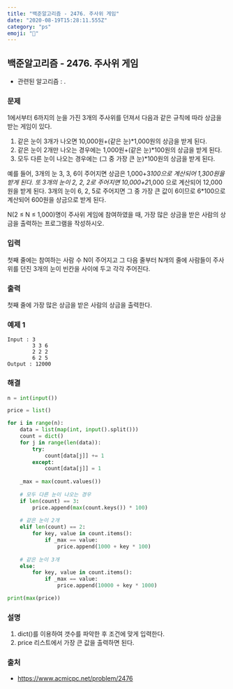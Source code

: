 ```yaml
---
title: "백준알고리즘 - 2476. 주사위 게임"
date: "2020-08-19T15:28:11.555Z"
category: "ps"
emoji: "🎲"
---
```


## 백준알고리즘 - 2476. 주사위 게임

- 관련된 알고리즘 : .

### 문제

1에서부터 6까지의 눈을 가진 3개의 주사위를 던져서 다음과 같은 규칙에 따라 상금을 받는 게임이 있다.

1. 같은 눈이 3개가 나오면 10,000원+(같은 눈)*1,000원의 상금을 받게 된다. 
2. 같은 눈이 2개만 나오는 경우에는 1,000원+(같은 눈)*100원의 상금을 받게 된다. 
3. 모두 다른 눈이 나오는 경우에는 (그 중 가장 큰 눈)*100원의 상금을 받게 된다.  

예를 들어, 3개의 눈 3, 3, 6이 주어지면 상금은 1,000+3*100으로 계산되어 1,300원을 받게 된다. 또 3개의 눈이 2, 2, 2로 주어지면 10,000+2*1,000 으로 계산되어 12,000원을 받게 된다. 3개의 눈이 6, 2, 5로 주어지면 그 중 가장 큰 값이 6이므로 6*100으로 계산되어 600원을 상금으로 받게 된다.

N(2 ≤ N ≤ 1,000)명이 주사위 게임에 참여하였을 때, 가장 많은 상금을 받은 사람의 상금을 출력하는 프로그램을 작성하시오.

### 입력

첫째 줄에는 참여하는 사람 수 N이 주어지고 그 다음 줄부터 N개의 줄에 사람들이 주사위를 던진 3개의 눈이 빈칸을 사이에 두고 각각 주어진다.   

### 출력

첫째 줄에 가장 많은 상금을 받은 사람의 상금을 출력한다.  

### 예제 1

```
Input : 3
        3 3 6
        2 2 2
        6 2 5
Output : 12000
```

### 해결

```python
n = int(input())

price = list()

for i in range(n):
    data = list(map(int, input().split()))
    count = dict()
    for j in range(len(data)):
        try:
            count[data[j]] += 1
        except:
            count[data[j]] = 1
    
    _max = max(count.values())
 
    # 모두 다른 눈이 나오는 경우
    if len(count) == 3:
        price.append(max(count.keys()) * 100) 
        
    # 같은 눈이 2개
    elif len(count) == 2:
        for key, value in count.items():
            if _max == value:
                price.append(1000 + key * 100)
                
    # 같은 눈이 3개
    else:
        for key, value in count.items():
            if _max == value:
                price.append(10000 + key * 1000)

print(max(price))
```

### 설명

1. dict()를 이용하여 갯수를 파악한 후 조건에 맞게 입력한다.
2. price 리스트에서 가장 큰 값을 출력하면 된다.

### 출처

- https://www.acmicpc.net/problem/2476
